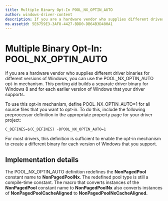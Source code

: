 ```yaml
---
title: Multiple Binary Opt-In POOL_NX_OPTIN_AUTO
author: windows-driver-content
description: If you are a hardware vendor who supplies different driver binaries for different versions of Windows, you can use the POOL_NX_OPTIN_AUTO opt-in mechanism.
ms.assetid: 5E6759E3-3AF8-4427-BDD0-DB64B3D480A1
---
```


# Multiple Binary Opt-In: POOL\_NX\_OPTIN\_AUTO


If you are a hardware vendor who supplies different driver binaries for different versions of Windows, you can use the POOL\_NX\_OPTIN\_AUTO opt-in mechanism. This porting aid builds a separate driver binary for Windows 8 and for each earlier version of Windows that your driver supports.

To use this opt-in mechanism, define POOL\_NX\_OPTIN\_AUTO=1 for all source files that you want to opt-in. To do this, include the following preprocessor definition in the appropriate property page for your driver project:

`C_DEFINES=$(C_DEFINES) -DPOOL_NX_OPTIN_AUTO=1`

For most drivers, this definition is sufficient to enable the opt-in mechanism to create a different binary for each version of Windows that you support.

## Implementation details


The POOL\_NX\_OPTIN\_AUTO definition redefines the **NonPagedPool** constant name to **NonPagedPoolNx**. The redefined pool type is still a compile-time constant. The macro that converts instances of the **NonPagedPool** constant name to **NonPagedPoolNx** also converts instances of **NonPagedPoolCacheAligned** to **NonPagedPoolNxCacheAligned.**

 

 




